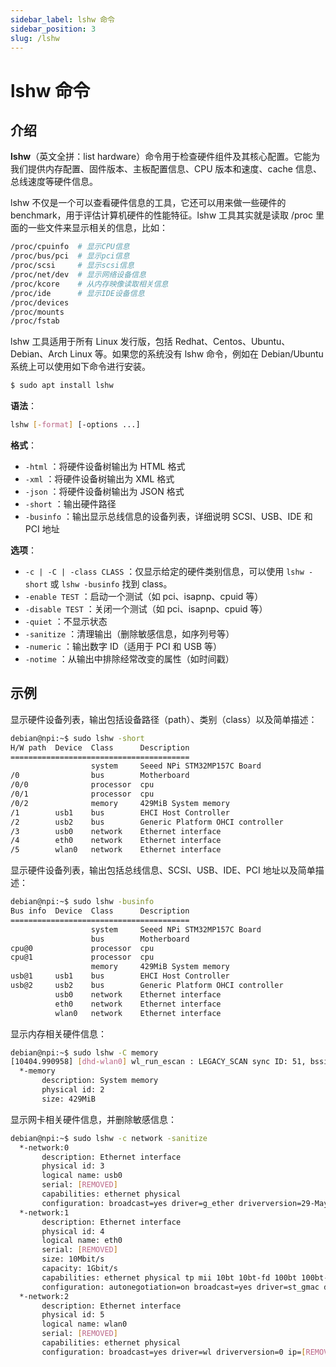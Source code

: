 ```yaml
---
sidebar_label: lshw 命令
sidebar_position: 3
slug: /lshw
---
```


# lshw 命令



## 介绍

**lshw**（英文全拼：list hardware）命令用于检查硬件组件及其核心配置。它能为我们提供内存配置、固件版本、主板配置信息、CPU 版本和速度、cache 信息、总线速度等硬件信息。

lshw 不仅是一个可以查看硬件信息的工具，它还可以用来做一些硬件的 benchmark，用于评估计算机硬件的性能特征。lshw 工具其实就是读取 /proc 里面的一些文件来显示相关的信息，比如：

```bash
/proc/cpuinfo  # 显示CPU信息
/proc/bus/pci  # 显示pci信息
/proc/scsi     # 显示scsi信息
/proc/net/dev  # 显示网络设备信息
/proc/kcore    # 从内存映像读取相关信息
/proc/ide      # 显示IDE设备信息
/proc/devices
/proc/mounts
/proc/fstab
```

lshw 工具适用于所有 Linux 发行版，包括 Redhat、Centos、Ubuntu、Debian、Arch Linux 等。如果您的系统没有 lshw 命令，例如在 Debian/Ubuntu 系统上可以使用如下命令进行安装。

```bash
$ sudo apt install lshw
```

**语法**：

```bash
lshw [-format] [-options ...]
```

**格式**：

- `-html` ：将硬件设备树输出为 HTML 格式
- `-xml` ：将硬件设备树输出为 XML 格式
- `-json` ：将硬件设备树输出为 JSON 格式
- `-short` ：输出硬件路径
- `-businfo` ：输出显示总线信息的设备列表，详细说明 SCSI、USB、IDE 和 PCI 地址

**选项**：

- `-c | -C | -class CLASS` ：仅显示给定的硬件类别信息，可以使用 `lshw -short` 或 `lshw -businfo` 找到 class。
- `-enable TEST` ：启动一个测试（如 pci、isapnp、cpuid 等）
- `-disable TEST` ：关闭一个测试（如 pci、isapnp、cpuid 等）
- `-quiet` ：不显示状态
- `-sanitize` ：清理输出（删除敏感信息，如序列号等）
- `-numeric` ：输出数字 ID（适用于 PCI 和 USB 等）
- `-notime` ：从输出中排除经常改变的属性（如时间戳）



## 示例

显示硬件设备列表，输出包括设备路径（path）、类别（class）以及简单描述：

```bash
debian@npi:~$ sudo lshw -short
H/W path  Device  Class      Description
========================================
                  system     Seeed NPi STM32MP157C Board
/0                bus        Motherboard
/0/0              processor  cpu
/0/1              processor  cpu
/0/2              memory     429MiB System memory
/1        usb1    bus        EHCI Host Controller
/2        usb2    bus        Generic Platform OHCI controller
/3        usb0    network    Ethernet interface
/4        eth0    network    Ethernet interface
/5        wlan0   network    Ethernet interface
```

显示硬件设备列表，输出包括总线信息、SCSI、USB、IDE、PCI 地址以及简单描述：

```bash
debian@npi:~$ sudo lshw -businfo
Bus info  Device  Class      Description
========================================
                  system     Seeed NPi STM32MP157C Board
                  bus        Motherboard
cpu@0             processor  cpu
cpu@1             processor  cpu
                  memory     429MiB System memory
usb@1     usb1    bus        EHCI Host Controller
usb@2     usb2    bus        Generic Platform OHCI controller
          usb0    network    Ethernet interface
          eth0    network    Ethernet interface
          wlan0   network    Ethernet interface
```

显示内存相关硬件信息：

```bash
debian@npi:~$ sudo lshw -C memory
[10404.990958] [dhd-wlan0] wl_run_escan : LEGACY_SCAN sync ID: 51, bssidx: 0
  *-memory
       description: System memory
       physical id: 2
       size: 429MiB
```

显示网卡相关硬件信息，并删除敏感信息：

```bash
debian@npi:~$ sudo lshw -c network -sanitize
  *-network:0
       description: Ethernet interface
       physical id: 3
       logical name: usb0
       serial: [REMOVED]
       capabilities: ethernet physical
       configuration: broadcast=yes driver=g_ether driverversion=29-May-2008 firmware=49000000.usb-otg ip=[REMOVED] link=no multicast=yes
  *-network:1
       description: Ethernet interface
       physical id: 4
       logical name: eth0
       serial: [REMOVED]
       size: 10Mbit/s
       capacity: 1Gbit/s
       capabilities: ethernet physical tp mii 10bt 10bt-fd 100bt 100bt-fd 1000bt 1000bt-fd autonegotiation
       configuration: autonegotiation=on broadcast=yes driver=st_gmac driverversion=Jan_2016 duplex=half link=no multicast=yes port=MII speed=10Mbit/s
  *-network:2
       description: Ethernet interface
       physical id: 5
       logical name: wlan0
       serial: [REMOVED]
       capabilities: ethernet physical
       configuration: broadcast=yes driver=wl driverversion=0 ip=[REMOVED] multicast=yes
```

